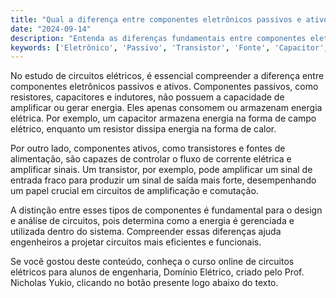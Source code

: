 ```yaml
---
title: "Qual a diferença entre componentes eletrônicos passivos e ativos?"
date: "2024-09-14"
description: "Entenda as diferenças fundamentais entre componentes eletrônicos passivos e ativos em circuitos elétricos."
keywords: ['Eletrônico', 'Passivo', 'Transistor', 'Fonte', 'Capacitor', 'Componente']
---
```


No estudo de circuitos elétricos, é essencial compreender a diferença entre componentes eletrônicos passivos e ativos. Componentes passivos, como resistores, capacitores e indutores, não possuem a capacidade de amplificar ou gerar energia. Eles apenas consomem ou armazenam energia elétrica. Por exemplo, um capacitor armazena energia na forma de campo elétrico, enquanto um resistor dissipa energia na forma de calor.

Por outro lado, componentes ativos, como transistores e fontes de alimentação, são capazes de controlar o fluxo de corrente elétrica e amplificar sinais. Um transistor, por exemplo, pode amplificar um sinal de entrada fraco para produzir um sinal de saída mais forte, desempenhando um papel crucial em circuitos de amplificação e comutação.

A distinção entre esses tipos de componentes é fundamental para o design e análise de circuitos, pois determina como a energia é gerenciada e utilizada dentro do sistema. Compreender essas diferenças ajuda engenheiros a projetar circuitos mais eficientes e funcionais.

Se você gostou deste conteúdo, conheça o curso online de circuitos elétricos para alunos de engenharia, Domínio Elétrico, criado pelo Prof. Nicholas Yukio, clicando no botão presente logo abaixo do texto.